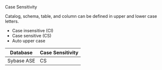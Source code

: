 Case Sensitivity

Catalog, schema, table, and column can be defined in upper and lower case letters.

- Case insensitive (CI)
- Case sensitive (CS)
- Auto upper case

|  Database  | Case Sensitivity |
|------------|------------------|
| Sybase ASE | CS               |

